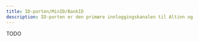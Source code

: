 ```yaml
---
title: ID-porten/MinID/BankID
description: ID-porten er den primære innloggingskanalen til Altinn og er en felles innloggingsløsning for mange offentlige tjenester.
---
```


TODO
